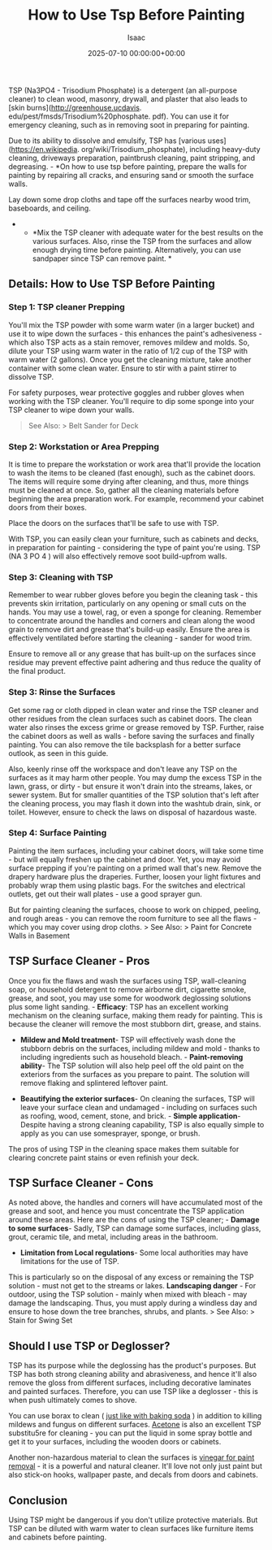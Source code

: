 ﻿---
title: How to Use Tsp Before Painting
description: TSP Na3PO4 - Trisodium Phosphate is a detergent an all-purpose cleaner to clean wood, masonry, drywall, and plaster that also leads to skin burns .
slug: /how-to-use-tsp-before-painting/
date: 2025-07-10 00:00:00+00:00
lastmod: 2025-07-10 00:00:00+03:00
author: Isaac
categories:
- DIY Paintings
tags:
- diy-paintings
- tsp
layout: post
---

TSP (Na3PO4 - Trisodium Phosphate) is a detergent (an all-purpose cleaner) to clean wood, masonry, drywall, and plaster that also leads to [skin burns](http://greenhouse.ucdavis. edu/pest/fmsds/Trisodium%20phosphate. pdf). You can use it for emergency cleaning, such as in removing soot in preparing for painting.

Due to its ability to dissolve and emulsify, TSP has [various uses](https://en.wikipedia. org/wiki/Trisodium_phosphate), including heavy-duty cleaning, driveways preparation, paintbrush cleaning, paint stripping, and degreasing. - *On how to use tsp before painting, prepare the walls for painting by repairing all cracks, and ensuring sand or smooth the surface walls.

Lay down some drop cloths and tape off the surfaces nearby wood trim, baseboards, and ceiling.

* - *Mix the TSP cleaner with adequate water for the best results on the various surfaces. Also, rinse the TSP from the surfaces and allow enough drying time before painting. Alternatively, you can use sandpaper since TSP can remove paint. *

##  Details: How to Use TSP Before Painting

###  Step 1: TSP cleaner Prepping

You'll mix the TSP powder with some warm water (in a larger bucket) and use it to wipe down the surfaces - this enhances the paint's adhesiveness - which also TSP acts as a stain remover, removes mildew and molds. So, dilute your TSP using warm water in the ratio of 1/2 cup of the TSP with warm water (2 gallons). Once you get the cleaning mixture, take another container with some clean water. Ensure to stir with a paint stirrer to dissolve TSP.

For safety purposes, wear protective goggles and rubber gloves when working with the TSP cleaner. You'll require to dip some sponge into your TSP cleaner to wipe down your walls.

> See Also: > Belt Sander for Deck

###  Step 2: Workstation or Area Prepping

It is time to prepare the workstation or work area that'll provide the location to wash the items to be cleaned (fast enough), such as the cabinet doors. The items will require some drying after cleaning, and thus, more things must be cleaned at once. So, gather all the cleaning materials before beginning the area preparation work. For example, recommend your cabinet doors from their boxes.

Place the doors on the surfaces that'll be safe to use with TSP.

With TSP, you can easily clean your furniture, such as cabinets and decks, in preparation for painting - considering the type of paint you're using. TSP (NA 3 PO 4 ) will also effectively remove soot build-upfrom walls.

###  Step 3: Cleaning with TSP

Remember to wear rubber gloves before you begin the cleaning task - this prevents skin irritation, particularly on any opening or small cuts on the hands. You may use a towel, rag, or even a sponge for cleaning. Remember to concentrate around the handles and corners and clean along the wood grain to remove dirt and grease that's build-up easily. Ensure the area is effectively ventilated before starting the cleaning - sander for wood trim.

Ensure to remove all or any grease that has built-up on the surfaces since residue may prevent effective paint adhering and thus reduce the quality of the final product.

###  Step 3: Rinse the Surfaces

Get some rag or cloth dipped in clean water and rinse the TSP cleaner and other residues from the clean surfaces such as cabinet doors. The clean water also rinses the excess grime or grease removed by TSP. Further, raise the cabinet doors as well as walls - before saving the surfaces and finally painting. You can also remove the tile backsplash for a better surface outlook, as seen in this guide.

Also, keenly rinse off the workspace and don't leave any TSP on the surfaces as it may harm other people. You may dump the excess TSP in the lawn, grass, or dirty - but ensure it won't drain into the streams, lakes, or sewer system. But for smaller quantities of the TSP solution that's left after the cleaning process, you may flash it down into the washtub drain, sink, or toilet. However, ensure to check the laws on disposal of hazardous waste.

###  Step 4: Surface Painting

Painting the item surfaces, including your cabinet doors, will take some time - but will equally freshen up the cabinet and door. Yet, you may avoid surface prepping if you're painting on a primed wall that's new. Remove the drapery hardware plus the draperies. Further, loosen your light fixtures and probably wrap them using plastic bags. For the switches and electrical outlets, get out their wall plates - use a good sprayer gun.

But for painting cleaning the surfaces, choose to work on chipped, peeling, and rough areas - you can remove the room furniture to see all the flaws - which you may cover using drop cloths. > See Also: > Paint for Concrete Walls in Basement

##  TSP Surface Cleaner - Pros

Once you fix the flaws and wash the surfaces using TSP, wall-cleaning soap, or household detergent to remove airborne dirt, cigarette smoke, grease, and soot, you may use some for woodwork deglossing solutions plus some light sanding. - **Efficacy**: TSP has an excellent working mechanism on the cleaning surface, making them ready for painting. This is because the cleaner will remove the most stubborn dirt, grease, and stains.

- **Mildew and Mold treatment**- TSP will effectively wash done the stubborn debris on the surfaces, including mildew and mold - thanks to including ingredients such as household bleach. - **Paint-removing ability**- The TSP solution will also help peel off the old paint on the exteriors from the surfaces as you prepare to paint. The solution will remove flaking and splintered leftover paint.

- **Beautifying the exterior surfaces**- On cleaning the surfaces, TSP will leave your surface clean and undamaged - including on surfaces such as roofing, wood, cement, stone, and brick. - **Simple application**- Despite having a strong cleaning capability, TSP is also equally simple to apply as you can use somesprayer, sponge, or brush.

The pros of using TSP in the cleaning space makes them suitable for clearing concrete paint stains or even refinish your deck.

##  TSP Surface Cleaner - Cons

As noted above, the handles and corners will have accumulated most of the grease and soot, and hence you must concentrate the TSP application around these areas. Here are the cons of using the TSP cleaner; - **Damage to some surfaces**- Sadly, TSP can damage some surfaces, including glass, grout, ceramic tile, and metal, including areas in the bathroom.

- **Limitation from Local regulations**- Some local authorities may have limitations for the use of TSP.

This is particularly so on the disposal of any excess or remaining the TSP solution - must not get to the streams or lakes. **Landscaping danger** - For outdoor, using the TSP solution - mainly when mixed with bleach - may damage the landscaping. Thus, you must apply during a windless day and ensure to hose down the tree branches, shrubs, and plants. > See Also: > Stain for Swing Set

##  Should I use TSP or Deglosser?

TSP has its purpose while the deglossing has the product's purposes. But TSP has both strong cleaning ability and abrasiveness, and hence it'll also remove the gloss from different surfaces, including decorative laminates and painted surfaces. Therefore, you can use TSP like a deglosser - this is when push ultimately comes to shove.

You can use borax to clean ( [just like with baking soda](https://pestpolicy.com/how-to-remove-paint-from-metal-with-baking-soda/) ) in addition to killing mildews and fungus on different surfaces. [Acetone](https://pestpolicy.com/does-acetone-remove-paint/) is also an excellent TSP substitu5re for cleaning - you can put the liquid in some spray bottle and get it to your surfaces, including the wooden doors or cabinets.

Another non-hazardous material to clean the surfaces is [vinegar for paint removal](https://pestpolicy.com/does-vinegar-remove-paint/) - it is a powerful and natural cleaner. It'll love not only just paint but also stick-on hooks, wallpaper paste, and decals from doors and cabinets.

##  Conclusion

Using TSP might be dangerous if you don't utilize protective materials. But TSP can be diluted with warm water to clean surfaces like furniture items and cabinets before painting.

